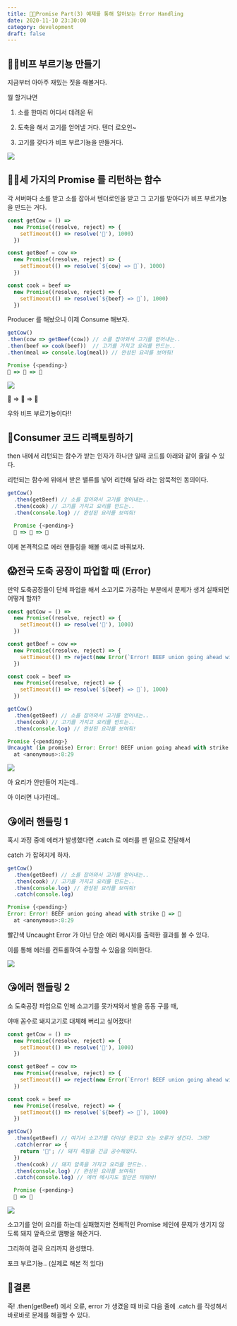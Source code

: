 ```yaml
---
title: 🤙🏻Promise Part(3) 예제를 통해 알아보는 Error Handling
date: 2020-11-10 23:30:00
category: development
draft: false
---
```


## 🤙🏻비프 부르기뇽 만들기

지금부터 아아주 재밌는 짓을 해볼거다.

뭘 할거냐면

1. 소를 한마리 어디서 데려온 뒤

2. 도축을 해서 고기를 얻어낼 거다. 텐더 로오인~

3. 고기를 갖다가 비프 부르기뇽을 만들거다.

![](https://www.dmitory.com/files/attach/images/18742/241/125/009/3e7ac14679dcafa8e78d52bdff906794.jpeg)

## 🤙🏻세 가지의 Promise 를 리턴하는 함수

각 서버마다 소를 받고 소를 잡아서 텐더로인을 받고 그 고기를 받아다가 비프 부르기뇽을 만드는 거다.

```js
const getCow = () =>
  new Promise((resolve, reject) => {
    setTimeout(() => resolve('🐂'), 1000)
  })

const getBeef = cow =>
  new Promise((resolve, reject) => {
    setTimeout(() => resolve(`${cow} => 🥩`), 1000)
  })

const cook = beef =>
  new Promise((resolve, reject) => {
    setTimeout(() => resolve(`${beef} => 🥘`), 1000)
  })
```

Producer 를 해놨으니 이제 Consume 해보자.

```js
getCow()
.then(cow => getBeef(cow)) // 소를 잡아와서 고기를 얻어내는..
.then(beef => cook(beef))  // 고기를 가지고 요리를 만드는..
.then(meal => console.log(meal)) // 완성된 요리를 보여줘!

Promise {<pending>}
🐂 => 🥩 => 🥘
```

![](./images/promise/promisefunc.jpeg)

🐂 => 🥩 => 🥘

우와 비프 부르기뇽이다!!

## 🥘Consumer 코드 리팩토링하기

then 내에서 리턴되는 함수가 받는 인자가 하나만 일때 코드를 아래와 같이 줄일 수 있다.

리턴되는 함수에 위에서 받은 밸류를 넣어 리턴해 달라 라는 암묵적인 동의이다.

```js
getCow()
  .then(getBeef) // 소를 잡아와서 고기를 얻어내는..
  .then(cook) // 고기를 가지고 요리를 만드는..
  .then(console.log) // 완성된 요리를 보여줘!

  Promise {<pending>}
  🐂 => 🥩 => 🥘
```

이제 본격적으로 에러 핸들링을 해볼 예시로 바꿔보자.

## 😱전국 도축 공장이 파업할 때 (Error)

만약 도축공장들이 단체 파업을 해서 소고기로 가공하는 부분에서 문제가 생겨 실패되면 어떻게 할까?

```js
const getCow = () =>
  new Promise((resolve, reject) => {
    setTimeout(() => resolve('🐂'), 1000)
  })

const getBeef = cow =>
  new Promise((resolve, reject) => {
    setTimeout(() => reject(new Error(`Error! BEEF union going ahead with strike ${cow} => 🥩`)), 1000)
  })

const cook = beef =>
  new Promise((resolve, reject) => {
    setTimeout(() => resolve(`${beef} => 🥘`), 1000)
  })

getCow()
  .then(getBeef) // 소를 잡아와서 고기를 얻어내는..
  .then(cook) // 고기를 가지고 요리를 만드는..
  .then(console.log) // 완성된 요리를 보여줘!

Promise {<pending>}
Uncaught (in promise) Error: Error! BEEF union going ahead with strike 🐂 => 🥩
  at <anonymous>:8:29
```

![](./images/promise/uncaughterror.jpeg)

아 요리가 안만들어 지는데..

아 이러면 나가린데..

## 😘에러 핸들링 1

혹시 과정 중에 에러가 발생했다면 .catch 로 에러를 맨 밑으로 전달해서

catch 가 잡혀지게 하자.

```js
getCow()
  .then(getBeef) // 소를 잡아와서 고기를 얻어내는..
  .then(cook) // 고기를 가지고 요리를 만드는..
  .then(console.log) // 완성된 요리를 보여줘!
  .catch(console.log)

Promise {<pending>}
Error: Error! BEEF union going ahead with strike 🐂 => 🥩
  at <anonymous>:8:29
```

빨간색 Uncaught Error 가 아닌 단순 에러 메시지를 출력한 결과를 볼 수 있다.

이를 통해 에러를 컨트롤하여 수정할 수 있음을 의미한다.

![](./images/promise/handlingerror.jpeg)

## 😘에러 핸들링 2

소 도축공장 파업으로 인해 소고기를 못가져와서 발을 동동 구를 때,

야매 꼼수로 돼지고기로 대체해 버리고 싶어졌다!

```js
const getCow = () =>
  new Promise((resolve, reject) => {
    setTimeout(() => resolve('🐂'), 1000)
  })

const getBeef = cow =>
  new Promise((resolve, reject) => {
    setTimeout(() => reject(new Error(`Error! BEEF union going ahead with strike ${cow} => 🥩`)), 1000)
  })

const cook = beef =>
  new Promise((resolve, reject) => {
    setTimeout(() => resolve(`${beef} => 🥘`), 1000)
  })

getCow()
  .then(getBeef) // 여기서 소고기를 더이상 못갖고 오는 오류가 생긴다. 그래?
  .catch(error => {
    return '🍖'; // 돼지 족발을 긴급 공수해왔다.
  })
  .then(cook) // 돼지 앞족을 가지고 요리를 만드는..
  .then(console.log) // 완성된 요리를 보여줘!
  .catch(console.log) // 에러 메시지도 일단은 띄워바!

  Promise {<pending>}
  🍖 => 🥘
```

![](./images/promise/handlingerror2.jpeg)

소고기를 얻어 요리를 하는데 실패했지만 전체적인 Promise 체인에 문제가 생기지 않도록 돼지 앞족으로 땜빵을 해준거다.

그리하여 결국 요리까지 완성했다.

포크 부르기뇽.. (실제로 해본 적 있다)

## 🍖결론

즉! .then(getBeef) 에서 오류, error 가 생겼을 때 바로 다음 줄에 .catch 를 작성해서 바로바로 문제를 해결할 수 있다.
